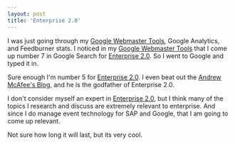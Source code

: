 ```yaml
---
layout: post
title: 'Enterprise 2.0'
---
```

I was just going through my <a href="https://www.google.com/webmasters/tools/">Google Webmaster Tools</a>, Google Analytics, and Feedburner stats. I noticed in my <a href="https://www.google.com/webmasters/tools/">Google Webmaster Tools</a> that I come up number 7 in Google Search for <a href="http://www.kinlane.com/?cat=221">Enterprise 2.0</a>. So I went to Google and typed it in.<p></p>
Sure enough I'm number 5 for <a href="http://www.kinlane.com/?cat=221">Enterprise 2.0</a>. I even beat out the <a href="http://andrewmcafee.org/blog/">Andrew McAfee's Blog</a>, and he is the godfather of Enterprise 2.0.<p></p>
I don't consider myself an expert in <a href="http://andrewmcafee.org/blog/">Enterprise 2.0</a>, but I think many of the topics I research and discuss are extremely relevant to enterprise. And since I do manage event technology for SAP and Google, that I am going to come up relevant.<p></p>
Not sure how long it will last, but its very cool.
